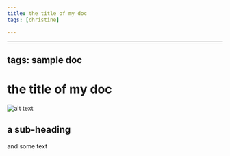 ```yaml
---
title: the title of my doc
tags: [christine]

---
```


---
tags: sample doc
---

# the title of my doc

![alt text](https://files.slack.com/files-pri/T0HTW3H0V-F05P1EQMG4C/img_4174.jpg?pub_secret=d92524cafa)

## a sub-heading
and some text
